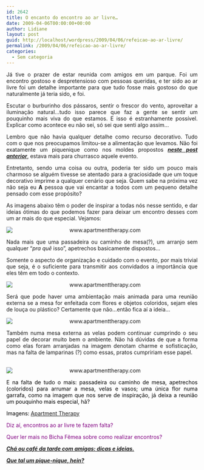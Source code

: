 ```yaml
---
id: 2642
title: O encanto do encontro ao ar livre…
date: 2009-04-06T00:00:00+00:00
author: Lidiane
layout: post
guid: http://localhost/wordpress/2009/04/06/refeicao-ao-ar-livre/
permalink: /2009/04/06/refeicao-ao-ar-livre/
categories:
  - Sem categoria
---
```

<p style="text-align: justify;">
  Já tive o prazer de estar reunida com amigos em um parque. Foi um encontro gostoso e despretensioso com pessoas queridas, e ter sido ao ar livre foi um detalhe importante para que tudo fosse mais gostoso do que naturalmente já teria sido, e foi.<a href="http://www.trololodemulher.com.br/blog/wp-content/uploads/2009/04/clip-image00119.gif"></a>
</p>

<p style="text-align: justify;">
  Escutar o burburinho dos pássaros, sentir o frescor do vento, aproveitar a iluminação natural…tudo isso parece que faz a gente se sentir um pouquinho mais viva do que estamos. E isso é estranhamente possível. Explicar como acontece eu não sei, só sei que senti algo assim…
</p>

<p style="text-align: justify;">
  Lembro que não havia qualquer detalhe como recurso decorativo. Tudo com o que nos preocupamos limitou-se a alimentação que levamos. Não foi exatamente um piquenique como nos moldes propostos <a href="http://www.trololodemulher.com.br/2009/02/01/que-tal-um-piquenique-hein/"><strong><em>neste post anterior</em></strong></a>, estava mais para churrasco aquele evento.
</p>

<p style="text-align: justify;">
  Entretanto, sendo uma coisa ou outra, poderia ter sido um pouco mais charmoso se alguém tivesse se atentado para a graciosidade que um toque decorativo imprime a qualquer cenário que seja. Quem sabe na próxima vez não seja eu <strong>A</strong> pessoa que vai encantar a todos com um pequeno detalhe pensado com esse propósito?<a href="http://www.trololodemulher.com.br/blog/wp-content/uploads/2009/04/clip-image00144.gif"></a>
</p>

<p style="text-align: justify;">
  As imagens abaixo têm o poder de inspirar a todas nós nesse sentido, e dar ideias ótimas do que podemos fazer para deixar um encontro desses com um ar mais do que especial. Vejamos:
</p>

<p style="text-align: center;">
  <img class="aligncenter" style="display: block; float: none; margin-left: auto; margin-right: auto;" title="www.apartmenttherapy.com" src="http://atgallery.apartmenttherapy.com/assets/0006/9721/01_atlanta-bartlett-outdoor-ta_rect540.jpg" alt="www.apartmenttherapy.com" />
</p>

<p style="text-align: justify;">
  Nada mais que uma passadeira ou caminho de mesa(?), um arranjo sem qualquer “<em>pra quê</em> isso”, apetrechos basicamente dispostos…
</p>

<p style="text-align: justify;">
  Somente o aspecto de organização e cuidado com o evento, por mais trivial que seja, é o suficiente para transmitir aos convidados a importância que eles têm em todo o contexto. <a href="http://www.trololodemulher.com.br/blog/wp-content/uploads/2009/04/clip-image00163.gif"></a>
</p>

<p style="text-align: center;">
  <img class="aligncenter" style="display: block; float: none; margin-left: auto; margin-right: auto;" title="www.apartmenttherapy.com" src="http://atgallery.apartmenttherapy.com/assets/0006/9731/02_house-beautiful-colorful-ou_rect540.jpg" alt="www.apartmenttherapy.com" />
</p>

<p style="text-align: justify;">
  Será que pode haver uma ambientação mais animada para uma reunião externa se a mesa for enfeitada com flores e objetos coloridos, sejam eles de louça ou plástico? Certamente que não…então fica aí a ideia…<a href="http://www.trololodemulher.com.br/blog/wp-content/uploads/2009/04/clip-image00182.gif"></a>
</p>

<p style="text-align: center;">
  <img class="aligncenter" style="display: block; float: none; margin-left: auto; margin-right: auto;" title="www.apartmenttherapy.com" src="http://atgallery.apartmenttherapy.com/assets/0006/9741/03_villa-collection-out-door-t_rect540.jpg" alt="www.apartmenttherapy.com" />
</p>

<p style="text-align: justify;">
  Também numa mesa externa as velas podem continuar cumprindo o seu papel de decorar muito bem o ambiente. Não há dúvidas de que a forma como elas foram arranjadas na imagem denotam charme e sofisticação, mas na falta de lamparinas (?) como essas, pratos cumpririam esse papel.
</p>

<p style="text-align: center;">
   <img class="aligncenter" style="display: block; float: none; margin-left: auto; margin-right: auto;" title="www.apartmenttherapy.com" src="http://atgallery.apartmenttherapy.com/assets/0006/9761/05_chriscourt-via-shannon-fric_rect540.jpg" alt="www.apartmenttherapy.com" />
</p>

<p style="text-align: justify;">
  <span style="color: #800080;"><span style="color: #000000;">E na falta de tudo o mais: passadeira ou caminho de mesa, apetrechos (coloridos) para arrumar a mesa,</span> </span><span style="color: #000000;">velas e vasos; uma única flor numa garrafa, como na imagem que nos serve de inspiração, já deixa a reunião um pouquinho mais especial, hã?<a href="http://www.trololodemulher.com.br/blog/wp-content/uploads/2009/04/clip-image001123.gif"></a></span>
</p>

<span style="color: #000000;">Imagens: <a href="http://www.apartmenttherapy.com/" target="_blank">Apartment Therapy</a></span>

<span style="color: #800080;">Diz aí, encontros ao ar livre te fazem falta?</span>

<span style="color: #800080;">Quer ler mais no Bicha Fêmea sobre como realizar encontros?</span>

<span style="color: #800080;"><strong><em><a href="http://www.trololodemulher.com.br/2010/07/12/cha-cafe-da-tarde/" target="_self">Chá ou café da tarde com amigas: dicas e ideias.</a></em></strong></span>

<span style="color: #800080;"><strong><em><a href="http://www.trololodemulher.com.br/2009/02/01/piquenique/" target="_self">Que tal um pique-nique, hein?</a></em></strong></span>